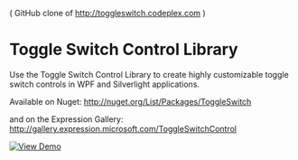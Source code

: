 ( GitHub clone of http://toggleswitch.codeplex.com )Toggle Switch Control Library=====================Use the Toggle Switch Control Library to create highly customizable toggle switch controls in WPF and Silverlight applications.Available on Nuget: http://nuget.org/List/Packages/ToggleSwitchand on the Expression Gallery: http://gallery.expression.microsoft.com/ToggleSwitchControl[![View Demo][2]][1]  [1]: http://yetilabs.org/toggleswitch  [2]: http://i3.codeplex.com/Download?ProjectName=ToggleSwitch&DownloadId=282953 (View Demo)